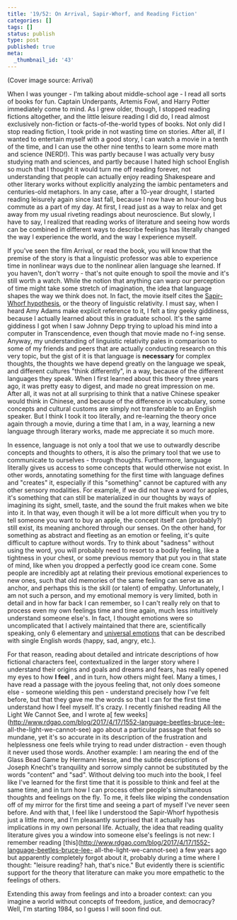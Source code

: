 ```yaml
---
title: '19/52: On Arrival, Sapir-Whorf, and Reading Fiction'
categories: []
tags: []
status: publish
type: post
published: true
meta:
  _thumbnail_id: '43'
---
```


(Cover image source: Arrival)

When I was younger - I'm talking about middle-school age - I read all sorts of
books for fun. Captain Underpants, Artemis Fowl, and Harry Potter immediately
come to mind. As I grew older, though, I stopped reading fictions altogether,
and the little leisure reading I did do, I read almost exclusively non-fiction
or facts-of-the-world types of books. Not only did I stop reading fiction, I
took pride in not wasting time on stories. After all, if I wanted to entertain
myself with a good story, I can watch a movie in a tenth of the time, and I
can use the other nine tenths to learn some more math and science (NERD!).
This was partly because I was actually very busy studying math and sciences,
and partly because I hated high school English so much that I thought it would
turn me off reading forever, not understanding that people can actually enjoy
reading Shakespeare and other literary works without explicitly analyzing the
iambic pentameters and centuries-old metaphors. In any case, after a 10-year
drought, I started reading leisurely again since last fall, because I now have
an hour-long bus commute as a part of my day. At first, I read just as a way
to relax and get away from my usual riveting readings about neuroscience. But
slowly, I have to say, I realized that reading works of literature and seeing
how words can be combined in different ways to describe feelings has literally
changed the way I experience the world, and the way I experience myself.

If you've seen the film Arrival, or read the book, you will know that the
premise of the story is that a linguistic professor was able to experience
time in nonlinear ways due to the nonlinear alien language she learned. If you
haven't, don't worry - that's not quite enough to spoil the movie and it's
still worth a watch. While the notion that anything can warp our perception of
time might take some stretch of imagination, the idea that language shapes the
way we think does not. In fact, the movie itself cites the [Sapir-Whorf
hypothesis](https://en.wikipedia.org/wiki/Linguistic_relativity), or the
theory of linguistic relativity. I must say, when I heard Amy Adams make
explicit reference to it, I felt a tiny geeky giddiness, because I actually
learned about this in graduate school. It's the same giddiness I got when I
saw Johnny Depp trying to upload his mind into a computer in Transcendence,
even though that movie made no f-ing sense. Anyway, my understanding of
linguistic relativity pales in comparison to some of my friends and peers that
are actually conducting research on this very topic, but the gist of it is
that language is **necessary** for complex thoughts, the thoughts we have
depend greatly on the language we speak, and different cultures "think
differently", in a way, because of the different languages they speak. When I
first learned about this theory three years ago, it was pretty easy to digest,
and made no great impression on me. After all, it was not at all surprising to
think that a native Chinese speaker would think in Chinese, and because of the
difference in vocabulary, some concepts and cultural customs are simply not
transferable to an English speaker. But I think I took it too literally, and
re-learning the theory once again through a movie, during a time that I am, in
a way, learning a new language through literary works, made me appreciate it
so much more.

In essence, language is not only a tool that we use to outwardly describe
concepts and thoughts to others, it is also the primary tool that we use to
communicate to ourselves - through thoughts. Furthermore, language literally
gives us access to some concepts that would otherwise not exist. In other
words, annotating something for the first time with language defines and
"creates" it, especially if this "something" cannot be captured with any other
sensory modalities. For example, if we did not have a word for apples, it's
something that can still be materialized in our thoughts by ways of imagining
its sight, smell, taste, and the sound the fruit makes when we bite into it.
In that way, even though it will be a lot more difficult when you try to tell
someone you want to buy an apple, the concept itself can (probably?) still
exist, its meaning anchored through our senses. On the other hand, for
something as abstract and fleeting as an emotion or feeling, it's quite
difficult to capture without words. Try to think about "sadness" without using
the word, you will probably need to resort to a bodily feeling, like a
tightness in your chest, or some previous memory that put you in that state of
mind, like when you dropped a perfectly good ice cream cone. Some people are
incredibly apt at relating their previous emotional experiences to new ones,
such that old memories of the same feeling can serve as an anchor, and perhaps
this is the skill (or talent) of empathy. Unfortunately, I am not such a
person, and my emotional memory is very limited, both in detail and in how far
back I can remember, so I can't really rely on that to process even my own
feelings time and time again, much less intuitively understand someone else's.
In fact, I thought emotions were so uncomplicated that I actively maintained
that there are, scientifically speaking, only 6 elementary and [universal
emotions](https://en.wikipedia.org/wiki/Paul_Ekman#Emotions_as_universal_categories)
that can be described with single English words (happy, sad, angry, etc.).

For that reason, reading about detailed and intricate descriptions of how
fictional characters feel, contextualized in the larger story where I
understand their origins and goals and dreams and fears, has really opened my
eyes to how **I feel** , and in turn, how others might feel. Many a times, I
have read a passage with the joyous feeling that, not only does someone else -
someone wielding this pen - understand precisely how I've felt before, but
that they gave me the words so that I can for the first time understand how I
feel myself. It's crazy. I recently finished reading All the Light We Cannot
See, and I wrote a[ few
weeks](http://www.rdgao.com/blog/2017/4/17/1552-language-beetles-bruce-lee-
all-the-light-we-cannot-see) ago about a particular passage that feels so
mundane, yet it's so accurate in its description of the frustration and
helplessness one feels while trying to read under distraction - even though it
never used those words. Another example: I am nearing the end of the Glass
Bead Game by Hermann Hesse, and the subtle descriptions of Joseph Knecht's
tranquility and sorrow simply cannot be substituted by the words "content" and
"sad". Without delving too much into the book, I feel like I've learned for
the first time that it is possible to think and feel at the same time, and in
turn how I can process other people's simultaneous thoughts and feelings on
the fly. To me, it feels like wiping the condensation off of my mirror for the
first time and seeing a part of myself I've never seen before. And with that,
I feel like I understood the Sapir-Whorf hypothesis just a little more, and
I'm pleasantly surprised that it actually has implications in my own personal
life. Actually, the idea that reading quality literature gives you a window
into someone else's feelings is not new: I remember reading
[this](http://www.rdgao.com/blog/2017/4/17/1552-language-beetles-bruce-lee-
all-the-light-we-cannot-see) a few years ago but apparently completely forgot
about it, probably during a time where I thought: "leisure reading? hah,
that's nice." But evidently there is scientific support for the theory that
literature can make you more empathetic to the feelings of others.

Extending this away from feelings and into a broader context: can you imagine
a world without concepts of freedom, justice, and democracy? Well, I'm
starting 1984, so I guess I will soon find out.

